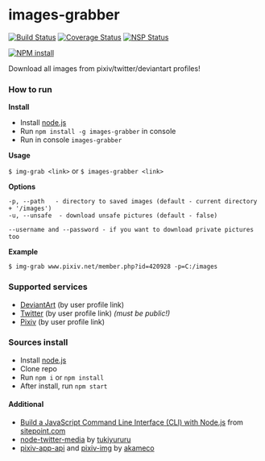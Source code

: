 # images-grabber
[![Build Status](https://travis-ci.org/Antosik/images-grabber.svg?branch=master)](https://travis-ci.org/Antosik/images-grabber)
[![Coverage Status](https://coveralls.io/repos/github/Antosik/images-grabber/badge.svg)](https://coveralls.io/github/Antosik/images-grabber)
[![NSP Status](https://nodesecurity.io/orgs/antosik/projects/a71a0a22-f08d-4882-a708-727f91d20886/badge)](https://nodesecurity.io/orgs/antosik/projects/a71a0a22-f08d-4882-a708-727f91d20886)

[![NPM install](https://nodei.co/npm/images-grabber.png?mini=true)](https://www.npmjs.com/package/images-grabber)


Download all images from pixiv/twitter/deviantart profiles!

### How to run
__Install__
* Install [node.js](https://nodejs.org/en/)
* Run `npm install -g images-grabber` in console
* Run in console `images-grabber`


__Usage__

`$ img-grab <link>` or `$ images-grabber <link>`
 
__Options__
```
-p, --path   - directory to saved images (default - current directory + '/images')
-u, --unsafe  - download unsafe pictures (default - false)
 
--username and --password - if you want to download private pictures too
```
__Example__

`$ img-grab www.pixiv.net/member.php?id=420928 -p=C:/images`


### Supported services

* [DeviantArt](http://www.deviantart.com/) (by user profile link)
* [Twitter](https://twitter.com/) (by user profile link) _(must be public!)_
* [Pixiv](https://www.pixiv.net/) (by user profile link)

### Sources install

* Install [node.js](https://nodejs.org/en/)
* Clone repo
* Run `npm i` or `npm install`
* After install, run `npm start`

#### Additional
* [Build a JavaScript Command Line Interface (CLI) with Node.js](https://www.sitepoint.com/javascript-command-line-interface-cli-node-js/) from [sitepoint.com](https://www.sitepoint.com)
* [node-twitter-media](https://github.com/tukiyururu/node-twitter-media) by [tukiyururu](https://github.com/tukiyururu)
* [pixiv-app-api](https://github.com/akameco/pixiv-app-api) and [pixiv-img](https://github.com/akameco/pixiv-img) by [akameco](https://github.com/akameco)
